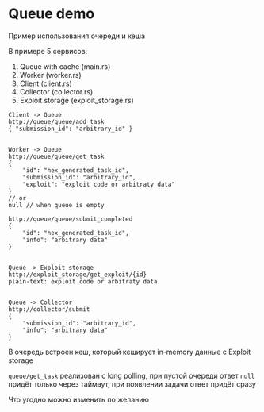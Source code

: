 # Queue demo

Пример использования очереди и кеша

В примере 5 сервисов:
1. Queue with cache (main.rs)
2. Worker (worker.rs)
3. Client (client.rs)
4. Collector (collector.rs)
5. Exploit storage (exploit_storage.rs)

```
Client -> Queue
http://queue/queue/add_task
{ "submission_id": "arbitrary_id" }


Worker -> Queue
http://queue/queue/get_task
{
    "id": "hex_generated_task_id",
    "submission_id": "arbitrary_id",
    "exploit": "exploit code or arbitraty data"
}
// or
null // when queue is empty

http://queue/queue/submit_completed
{
    "id": "hex_generated_task_id",
    "info": "arbitrary data"
}


Queue -> Exploit storage
http://exploit_storage/get_exploit/{id}
plain-text: exploit code or arbitraty data


Queue -> Collector
http://collector/submit
{
    "submission_id": "arbitrary_id",
    "info": "arbitrary data"
}
```

В очередь встроен кеш, который кеширует in-memory данные с Exploit storage

`queue/get_task` реализован с long polling, при пустой очереди ответ `null` придёт только через таймаут, при появлении задачи ответ придёт сразу

Что угодно можно изменить по желанию
